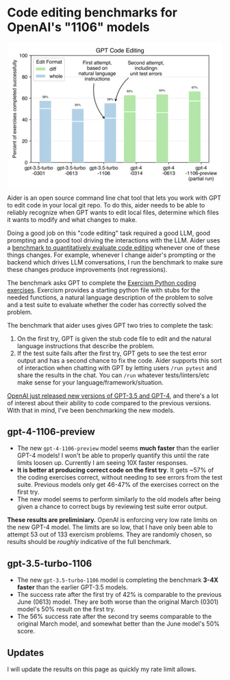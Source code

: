 # Code editing benchmarks for OpenAI's "1106" models

[![benchmark results](../assets/benchmarks-1106.svg)](https://aider.chat/assets/benchmarks-1106.svg)

Aider is an open source command line chat tool that lets you work with GPT to edit
code in your local git repo.
To do this, aider needs to be able to reliably recognize when GPT wants to edit local files,
determine which files it wants to modify and what changes to make.

Doing a good job on this "code editing" task required a good LLM, good prompting and
a good tool driving the interactions with the LLM.
Aider uses a
[benchmark to quantitatively evaluate code editing](https://aider.chat/docs/benchmarks.html)
whenever one of these things changes.
For example,
whenever I change aider's prompting or the backend which drives LLM conversations,
I run the benchmark to make sure these changes produce improvements (not regressions).

The benchmark asks GPT to complete the
[Exercism Python coding exercises](https://github.com/exercism/python).
Exercism provides a starting python file with stubs for the needed functions,
a natural language description of the problem to solve
and a test suite to evaluate whether the coder has correctly solved the problem.

The benchmark that aider uses gives GPT two tries to complete the task:

1. On the first try, GPT is given the stub code file to edit and the natural language instructions that describe the problem.
2. If the test suite fails after the first try, GPT gets to see the test error output and has a second chance to fix the code. Aider supports this sort of interaction when chatting with GPT by letting users `/run pytest` and share the results in the chat. You can `/run` whatever tests/linters/etc make sense for your language/framework/situation.

[OpenAI just released new versions of GPT-3.5 and GPT-4](https://openai.com/blog/new-models-and-developer-products-announced-at-devday),
and there's a lot
of interest about their ability to code compared to the previous versions.
With that in mind, I've been benchmarking the new models.

## gpt-4-1106-preview

- The new `gpt-4-1106-preview` model seems **much faster** than the earlier GPT-4 models! I won't be able to properly quantify this until the rate limits loosen up. Currently I am seeing 10X faster responses.
- **It is better at producing correct code on the first try**. It gets ~57% of the coding exercises correct, without needing to see errors from the test suite. Previous models only get 46-47% of the exercises correct on the first try.
- The new model seems to perform similarly to the old models after being given a chance to correct bugs by reviewing test suite error output.

**These results are preliminiary.**
OpenAI is enforcing very low
rate limits on the new GPT-4 model. The limits are so low, that
I have only been able to attempt 53 out of 133 exercism problems.
They are randomly chosen, so results should be *roughly*
indicative of the full benchmark.

## gpt-3.5-turbo-1106

- The new `gpt-3.5-turbo-1106` model is completing the benchmark **3-4X faster** than the earlier GPT-3.5 models.
- The success rate after the first try of 42% is comparable to the previous June (0613) model. They are both worse than the original March (0301) model's 50% result on the first try.
- The 56% success rate after the second try seems comparable to the original March model, and somewhat better than the June model's 50% score.


## Updates

I will update the results on this page as quickly my rate limit allows.
